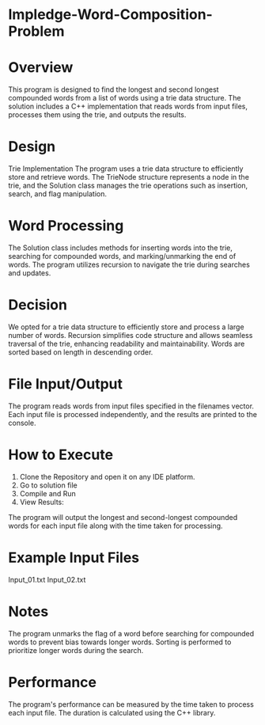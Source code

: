 # Impledge-Word-Composition-Problem

# Overview
This program is designed to find the longest and second longest compounded words from a list of words using a trie data structure. The solution includes a C++ implementation that reads words from input files, processes them using the trie, and outputs the results.

# Design
Trie Implementation
The program uses a trie data structure to efficiently store and retrieve words. The TrieNode structure represents a node in the trie, and the Solution class manages the trie operations such as insertion, search, and flag manipulation.

# Word Processing
The Solution class includes methods for inserting words into the trie, searching for compounded words, and marking/unmarking the end of words. The program utilizes recursion to navigate the trie during searches and updates.

# Decision
We opted for a trie data structure to efficiently store and process a large number of words.
Recursion simplifies code structure and allows seamless traversal of the trie, enhancing readability and maintainability.
Words are sorted based on length in descending order.

# File Input/Output
The program reads words from input files specified in the filenames vector. Each input file is processed independently, and the results are printed to the console.

# How to Execute

1. Clone the Repository and open it on any IDE platform.
2. Go to solution file
3. Compile and Run
4. View Results:

The program will output the longest and second-longest compounded words for each input file along with the time taken for processing.

# Example Input Files
Input_01.txt
Input_02.txt

# Notes
The program unmarks the flag of a word before searching for compounded words to prevent bias towards longer words.
Sorting is performed to prioritize longer words during the search.

# Performance
The program's performance can be measured by the time taken to process each input file. The duration is calculated using the C++ <chrono> library.
